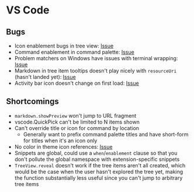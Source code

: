 # VS Code

## Bugs

* Icon enablement bugs in tree view: [Issue][Issue-1]
* Command enablement in command palette: [Issue][Issue-2]
* Problem matchers on Windows have issues with terminal
  wrapping: [Issue][Issue-3]
* Markdown in tree item tooltips doesn't play nicely with `resourceUri`
  (hasn't landed yet): [Issue][Issue-4]
* Activity bar icon doesn't change on first load: [Issue][Issue-5]

## Shortcomings

* `markdown.showPreview` won't jump to URL fragment
* vscode.QuickPick can't be limited to N items shown
* Can't override title or icon for command by location
  * Generally want to prefix command palette titles and have
    short-form for titles when it's an icon only
* No color in theme icon references: [Issue][Issue-6]
* Snippets are global, could use a `when`/`enablement` clause so that
  you don't pollute the global namespace with extension-specific snippets
* `TreeView.reveal` doesn't work if the tree items aren't all created,
  which would be the case when the user hasn't explored the tree yet,
  making the function substantially less useful since you can't jump to
  arbitrary tree items

[Issue-1]: https://github.com/microsoft/vscode/issues/110421
[Issue-2]: https://github.com/microsoft/vscode/issues/110420
[Issue-3]: https://github.com/microsoft/vscode/issues/85839
[Issue-4]: https://github.com/microsoft/vscode/issues/100741#issuecomment-712716142
[Issue-5]: https://github.com/microsoft/vscode/issues/110525
[Issue-6]: https://github.com/microsoft/vscode/issues/110521
